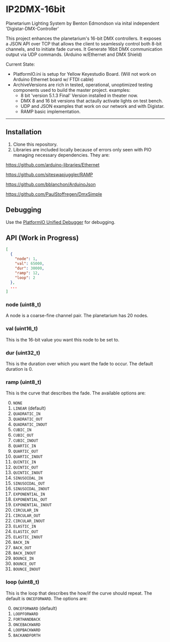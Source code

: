 # IP2DMX-16bit
Planetarium Lighting System by Benton Edmondson via inital independent 'Digistar-DMX-Controller'

This project enhances the planetarium's 16-bit DMX controllers. It exposes a JSON API over TCP that allows the client to seamlessly control both 8-bit channels, and to initiate fade curves. 
It Generate 16bit DMX communication output via UDP commands. (Arduino w/Ethernet and DMX Shield)

Current State:
- PlatformIO.ini is setup for Yellow Keyestudio Board. (Will not work on Arduino Ethernet board w/ FTDI cable)
- ArchiveVersions are rich in tested, operational, unoptimized testing components used to build the master project.
    examples: 
    - 8 bit 'version 5.1.3 Final' Version installed in theater now.
    - DMX 8 and 16 bit versions that actaully activate lights on test bench.
    - UDP and JSON examples that work on our network and with Digistar.
    - RAMP basic implementation.
---------------------------------------------------------------------

## Installation

1. Clone this repository.
2. Libraries are included locally because of errors only seen with PIO managing necessary dependencies.
They are:

https://github.com/arduino-libraries/Ethernet

https://github.com/siteswapjuggler/RAMP

https://github.com/bblanchon/ArduinoJson

https://github.com/PaulStoffregen/DmxSimple

## Debugging

Use the [PlatformIO Unified Debugger](https://www.youtube.com/watch?v=GtlsW3FDN3E) for debugging.

## API (Work in Progress)

```json
[
  {
    "node": 1,
    "val": 65000,
    "dur": 30000,
    "ramp": 12,
    "loop": 2
  },
  ...
]
```

### node (uint8_t)

A node is a coarse-fine channel pair. The planetarium has 20 nodes.

### val (uint16_t)

This is the 16-bit value you want this node to be set to.

### dur (uint32_t)

This is the duration over which you want the fade to occur. The default duration is 0.

### ramp (uint8_t)

This is the curve that describes the fade. The available options are:

0. `NONE`
1. `LINEAR` (default)
1. `QUADRATIC_IN`
1. `QUADRATIC_OUT`
1. `QUADRATIC_INOUT`
1. `CUBIC_IN`
1. `CUBIC_OUT`
1. `CUBIC_INOUT`
1. `QUARTIC_IN`
1. `QUARTIC_OUT`
1. `QUARTIC_INOUT`
1. `QUINTIC_IN`
1. `QUINTIC_OUT`
1. `QUINTIC_INOUT`
1. `SINUSOIDAL_IN`
1. `SINUSOIDAL_OUT`
1. `SINUSOIDAL_INOUT`
1. `EXPONENTIAL_IN`
1. `EXPONENTIAL_OUT`
1. `EXPONENTIAL_INOUT`
1. `CIRCULAR_IN`
1. `CIRCULAR_OUT`
1. `CIRCULAR_INOUT`
1. `ELASTIC_IN`
1. `ELASTIC_OUT`
1. `ELASTIC_INOUT`
1. `BACK_IN`
1. `BACK_OUT`
1. `BACK_INOUT`
1. `BOUNCE_IN`
1. `BOUNCE_OUT`
1. `BOUNCE_INOUT`

### loop (uint8_t)

This is the loop that describes the how/if the curve should repeat. The default is `ONCEFORWARD`. The options are:

0. `ONCEFORWARD` (default)
1. `LOOPFORWARD`
1. `FORTHANDBACK`
1. `ONCEBACKWARD`
1. `LOOPBACKWARD`
1. `BACKANDFORTH`